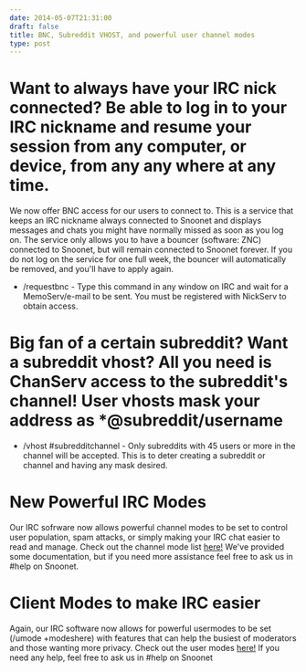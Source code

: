 ```yaml
--- 
date: 2014-05-07T21:31:00
draft: false
title: BNC, Subreddit VHOST, and powerful user channel modes
type: post
---
```


# Want to always have your IRC nick connected? Be able to log in to your IRC nickname and resume your session from any computer, or device, from any any where at any time.
We now offer BNC access for our users to connect to. This is a service that keeps an IRC nickname always connected to Snoonet and displays messages and chats you might have normally missed as soon as you log on. The service only allows you to have a bouncer (software: ZNC) connected to Snoonet, but will remain connected to Snoonet forever. If you do not log on the service for one full week, the bouncer will automatically be removed, and you'll have to apply again.

+ /requestbnc - Type this command in any window on IRC and wait for a MemoServ/e-mail to be sent. You must be registered with NickServ to obtain access.

# Big fan of a certain subreddit? Want a subreddit vhost? All you need is ChanServ access to the subreddit's channel! User vhosts mask your address as *@subreddit/username

+ /vhost #subredditchannel - Only subreddits with 45 users or more in the channel will be accepted. This is to deter creating a subreddit or channel and having any mask desired.

# New Powerful IRC Modes
Our IRC sofrware now allows powerful channel modes to be set to control user population, spam attacks, or simply making your IRC chat easier to read and manage. Check out the channel mode list [here!](/modes) We've provided some documentation, but if you need more assistance feel free to ask us in #help on Snoonet.

# Client Modes to make IRC easier
Again, our IRC software now allows for powerful usermodes to be set (/umode +modeshere) with features that can help the busiest of moderators and those wanting more privacy. Check out the user modes [here!](/umodes) If you need any help, feel free to ask us in #help on Snoonet
